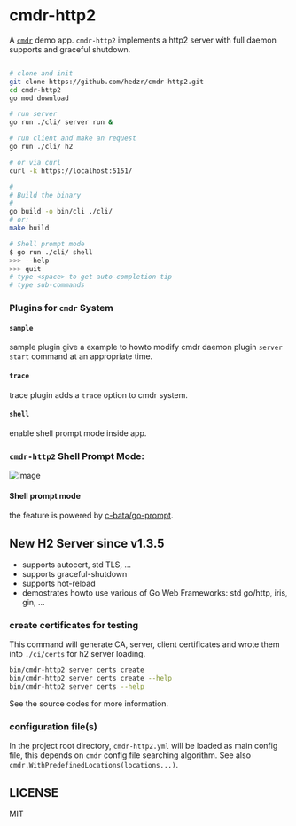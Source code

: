 # cmdr-http2

A [`cmdr`](https://github.com/hedzr/cmdr) demo app.
`cmdr-http2` implements a http2 server with full daemon supports and graceful shutdown.

```bash

# clone and init
git clone https://github.com/hedzr/cmdr-http2.git
cd cmdr-http2
go mod download

# run server
go run ./cli/ server run &

# run client and make an request
go run ./cli/ h2

# or via curl
curl -k https://localhost:5151/

#
# Build the binary
#
go build -o bin/cli ./cli/
# or:
make build

# Shell prompt mode
$ go run ./cli/ shell
>>> --help
>>> quit
# type <space> to get auto-completion tip
# type sub-commands
```


### Plugins for `cmdr` System

#### `sample`

sample plugin give a example to howto modify cmdr daemon plugin `server` `start` command at an appropriate time.



#### `trace`

trace plugin adds a `trace` option to cmdr system.



#### `shell`

enable shell prompt mode inside app.



### `cmdr-http2` Shell Prompt Mode:

![image](https://user-images.githubusercontent.com/12786150/71587009-11436500-2b57-11ea-890d-a60989a09248.png)

#### Shell prompt mode

the feature is powered by [c-bata/go-prompt](https://github.com/c-bata/go-prompt).




## New H2 Server since v1.3.5

- supports autocert, std TLS, ...
- supports graceful-shutdown
- supports hot-reload
- demostrates howto use various of Go Web Frameworks: std go/http, iris, gin, ...


### create certificates for testing

This command will generate CA, server, client certificates and wrote them into `./ci/certs` for h2 server loading.

```bash
bin/cmdr-http2 server certs create
bin/cmdr-http2 server certs create --help
bin/cmdr-http2 server certs --help
```

See the source codes for more information.

### configuration file(s)

In the project root directory, `cmdr-http2.yml` will be loaded as main config file, this depends on `cmdr` config file searching algorithm. See also `cmdr.WithPredefinedLocations(locations...)`.





## LICENSE

MIT
